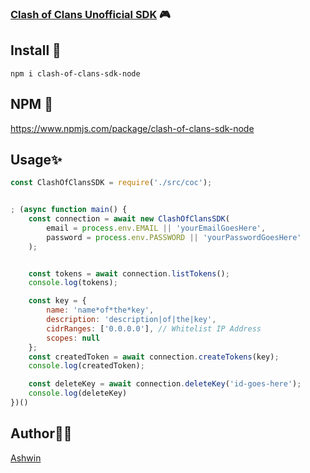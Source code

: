 ### [Clash of Clans Unofficial SDK](https://www.npmjs.com/package/clash-of-clans-sdk-node) 🎮

## Install :star2:

```
npm i clash-of-clans-sdk-node
```

## NPM 👾
<a href="https://www.npmjs.com/package/clash-of-clans-sdk-node">https://www.npmjs.com/package/clash-of-clans-sdk-node</a>

## Usage:sparkles:


```javascript
const ClashOfClansSDK = require('./src/coc');


; (async function main() {
    const connection = await new ClashOfClansSDK(
        email = process.env.EMAIL || 'yourEmailGoesHere',
        password = process.env.PASSWORD || 'yourPasswordGoesHere'
    );


    const tokens = await connection.listTokens();
    console.log(tokens);

    const key = {
        name: 'name*of*the*key',
        description: 'description|of|the|key',
        cidrRanges: ['0.0.0.0'], // Whitelist IP Address 
        scopes: null
    };
    const createdToken = await connection.createTokens(key);
    console.log(createdToken);

    const deleteKey = await connection.deleteKey('id-goes-here');
    console.log(deleteKey)
})()
```

## Author👨‍💻
<a href="https://ashwin.engineer/">Ashwin</a>

